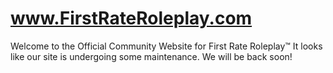 # www.FirstRateRoleplay.com
Welcome to the Official Community Website for First Rate Roleplay™
It looks like our site is undergoing some maintenance. We will be back soon! 
